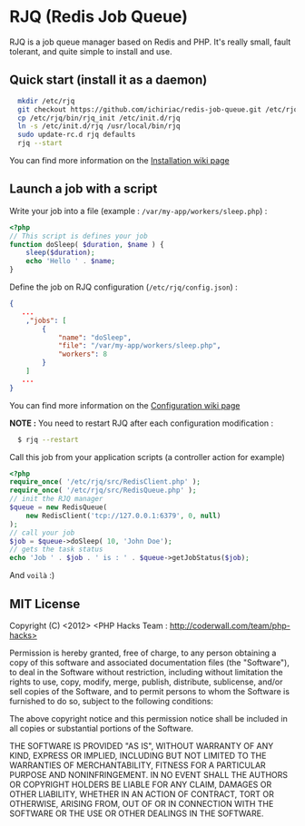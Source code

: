 # RJQ (Redis Job Queue)

RJQ is a job queue manager based on Redis and PHP. It's really small, fault tolerant, and quite 
simple to install and use.

## Quick start (install it as a daemon)

```bash
  mkdir /etc/rjq
  git checkout https://github.com/ichiriac/redis-job-queue.git /etc/rjq
  cp /etc/rjq/bin/rjq_init /etc/init.d/rjq
  ln -s /etc/init.d/rjq /usr/local/bin/rjq
  sudo update-rc.d rjq defaults
  rjq --start
```

You can find more information on the [Installation wiki page](https://github.com/ichiriac/redis-job-queue/wiki/Install)

## Launch a job with a script

Write your job into a file (example : `/var/my-app/workers/sleep.php`) :
```php
<?php
// This script is defines your job
function doSleep( $duration, $name ) {
    sleep($duration);
    echo 'Hello ' . $name;
}
```

Define the job on RJQ configuration (`/etc/rjq/config.json`) :
```json
{
   ...
    ,"jobs": [
        {
            "name": "doSleep",
            "file": "/var/my-app/workers/sleep.php",
            "workers": 8
        }
    ]
   ...
}
```

You can find more information on the [Configuration wiki page](https://github.com/ichiriac/redis-job-queue/wiki/Configuring-RJQ)

**NOTE :** You need to restart RJQ after each configuration modification :

```bash
  $ rjq --restart
```

Call this job from your application scripts (a controller action for example)
```php
<?php
require_once( '/etc/rjq/src/RedisClient.php' );
require_once( '/etc/rjq/src/RedisQueue.php' );
// init the RJQ manager
$queue = new RedisQueue(
    new RedisClient('tcp://127.0.0.1:6379', 0, null)
);
// call your job
$job = $queue->doSleep( 10, 'John Doe');
// gets the task status
echo 'Job ' . $job . ' is : ' . $queue->getJobStatus($job);
```

And `voilà` :)

## MIT License

Copyright (C) <2012> <PHP Hacks Team : http://coderwall.com/team/php-hacks>

Permission is hereby granted, free of charge, to any person obtaining a copy of
this software and associated documentation files (the "Software"), to deal in
the Software without restriction, including without limitation the rights to
use, copy, modify, merge, publish, distribute, sublicense, and/or sell copies of
 the Software, and to permit persons to whom the Software is furnished to do so,
subject to the following conditions:

The above copyright notice and this permission notice shall be included in all
copies or substantial portions of the Software.

THE SOFTWARE IS PROVIDED "AS IS", WITHOUT WARRANTY OF ANY KIND, EXPRESS OR
IMPLIED, INCLUDING BUT NOT LIMITED TO THE WARRANTIES OF MERCHANTABILITY, FITNESS
FOR A PARTICULAR PURPOSE AND NONINFRINGEMENT. IN NO EVENT SHALL THE AUTHORS OR
COPYRIGHT HOLDERS BE LIABLE FOR ANY CLAIM, DAMAGES OR OTHER LIABILITY, WHETHER
IN AN ACTION OF CONTRACT, TORT OR OTHERWISE, ARISING FROM, OUT OF OR IN
CONNECTION WITH THE SOFTWARE OR THE USE OR OTHER DEALINGS IN THE SOFTWARE.
